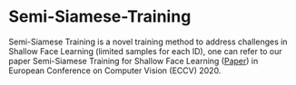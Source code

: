 # Semi-Siamese-Training

Semi-Siamese Training is a novel training method to address challenges in Shallow Face Learning (limited samples for each ID), one can refer to our paper Semi-Siamese Training for Shallow Face Learning ([Paper]()) in European Conference on Computer Vision (ECCV) 2020. 
